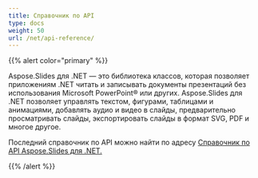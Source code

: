 ```yaml
---
title: Справочник по API
type: docs
weight: 50
url: /net/api-reference/
---
```


{{% alert color="primary" %}} 

Aspose.Slides для .NET — это библиотека классов, которая позволяет приложениям .NET читать и записывать документы презентаций без использования Microsoft PowerPoint® или других. Aspose.Slides для .NET позволяет управлять текстом, фигурами, таблицами и анимациями, добавлять аудио и видео в слайды, предварительно просматривать слайды, экспортировать слайды в формат SVG, PDF и многое другое.

Последний справочник по API можно найти по адресу [Справочник по API Aspose.Slides для .NET.](https://reference.aspose.com/slides/net)

{{% /alert %}}